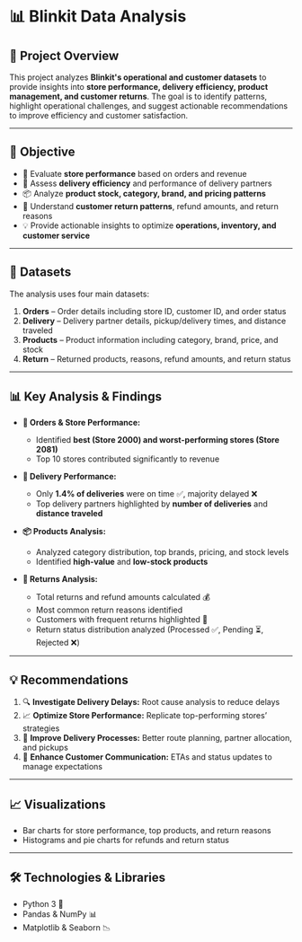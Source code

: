 # 📊 Blinkit Data Analysis

## 🚀 Project Overview
This project analyzes **Blinkit's operational and customer datasets** to provide insights into **store performance, delivery efficiency, product management, and customer returns**. The goal is to identify patterns, highlight operational challenges, and suggest actionable recommendations to improve efficiency and customer satisfaction.

---

## 🎯 Objective
- 🏪 Evaluate **store performance** based on orders and revenue  
- 🚚 Assess **delivery efficiency** and performance of delivery partners  
- 📦 Analyze **product stock, category, brand, and pricing patterns**  
- 🔄 Understand **customer return patterns**, refund amounts, and return reasons  
- 💡 Provide actionable insights to optimize **operations, inventory, and customer service**

---

## 📂 Datasets
The analysis uses four main datasets:  

1. **Orders** – Order details including store ID, customer ID, and order status  
2. **Delivery** – Delivery partner details, pickup/delivery times, and distance traveled  
3. **Products** – Product information including category, brand, price, and stock  
4. **Return** – Returned products, reasons, refund amounts, and return status  

---

## 📊 Key Analysis & Findings
- **🏪 Orders & Store Performance:**  
  - Identified **best (Store 2000) and worst-performing stores (Store 2081)**  
  - Top 10 stores contributed significantly to revenue  

- **🚚 Delivery Performance:**  
  - Only **1.4% of deliveries** were on time ✅, majority delayed ❌  
  - Top delivery partners highlighted by **number of deliveries** and **distance traveled**  

- **📦 Products Analysis:**  
  - Analyzed category distribution, top brands, pricing, and stock levels  
  - Identified **high-value** and **low-stock products**  

- **🔄 Returns Analysis:**  
  - Total returns and refund amounts calculated 💰  
  - Most common return reasons identified  
  - Customers with frequent returns highlighted 👥  
  - Return status distribution analyzed (Processed ✅, Pending ⏳, Rejected ❌)  

---

## 💡 Recommendations
1. 🔍 **Investigate Delivery Delays:** Root cause analysis to reduce delays  
2. 📈 **Optimize Store Performance:** Replicate top-performing stores’ strategies  
3. 🚚 **Improve Delivery Processes:** Better route planning, partner allocation, and pickups  
4. 📲 **Enhance Customer Communication:** ETAs and status updates to manage expectations  

---

## 📈 Visualizations
- Bar charts for store performance, top products, and return reasons  
- Histograms and pie charts for refunds and return status  

---

## 🛠️ Technologies & Libraries
- Python 3 🐍  
- Pandas & NumPy 📊  
- Matplotlib & Seaborn 📉  
